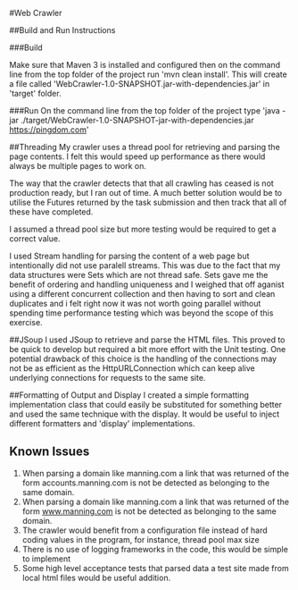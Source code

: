 #Web Crawler

##Build and Run Instructions

###Build

Make sure that Maven 3 is installed and configured then on the command line from the top folder of the project run 'mvn clean install'. This will create a file called 'WebCrawler-1.0-SNAPSHOT.jar-with-dependencies.jar' in 'target' folder.
 
###Run
On the command line from the top folder of the project type 'java -jar ./target/WebCrawler-1.0-SNAPSHOT-jar-with-dependencies.jar https://pingdom.com'


##Threading
My crawler uses a thread pool for retrieving and parsing the page contents. I felt this would speed up performance as there would always be multiple pages to work on. 

The way that the crawler detects that that all crawling has ceased is not production ready, but I ran out of time. A much better solution would be to utilise the Futures returned by the task submission and then track that all of these have completed. 

I assumed a thread pool size but more testing would be required to get a correct value.

I used Stream handling for parsing the content of a web page but intentionally did not use paralell streams. This was due to the fact that my data structures were Sets which are not thread safe. Sets gave me the benefit of ordering and handling uniqueness and I weighed that off aganist using a different concurrent collection and then having to sort and clean duplicates and i felt right now it was not worth going parallel without spending time performance testing which was beyond the scope of this exercise.


##JSoup
I used JSoup to retrieve and parse the HTML files. This proved to be quick to develop but required a bit more effort with the Unit testing. One potential drawback of this choice is the handling of the connections may not be as efficient as the HttpURLConnection which can keep alive underlying connections for requests to the same site.

##Formatting of Output and Display
I created a simple formatting implementation class that could easily be substituted for something better and used the same technique with the display. It would be useful to inject different formatters and 'display' implementations.

## Known Issues

1. When parsing a domain like manning.com a link that was returned of the form accounts.manning.com is not be detected as belonging to the same domain.
2. When parsing a domain like manning.com a link that was returned of the form www.manning.com is not be detected as belonging to the same domain.
3. The crawler would benefit from a configuration file instead of hard coding values in the program, for instance, thread pool max size
4. There is no use of logging frameworks in the code, this would be simple to implement
5. Some high level acceptance tests that parsed data a test site made from local html files would be useful addition.

